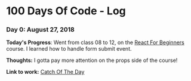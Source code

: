 # 100 Days Of Code - Log

### Day 0: August 27, 2018

**Today's Progress**: Went from class 08 to 12, on the [React For Beginners](ReactForBeginners.com) course. I learned how to handle form submit event.

**Thoughts:** I gotta pay more attention on the props side of the course!

**Link to work:** [Catch Of The Day](https://github.com/pedrecal/catch-of-the-day)
